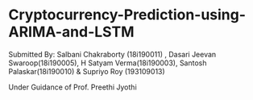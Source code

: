 # Cryptocurrency-Prediction-using-ARIMA-and-LSTM
Submitted By: 
Salbani Chakraborty (18i190011) , Dasari Jeevan Swaroop(18i190005), 
H Satyam Verma(18i190003), Santosh Palaskar(18i190010) & Supriyo Roy (193109013)

Under Guidance of 
Prof. Preethi Jyothi
